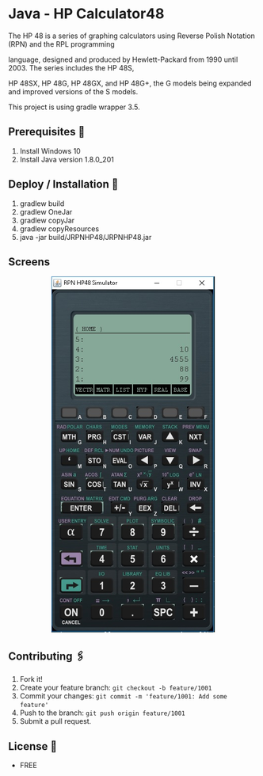 # Java - HP Calculator48

The HP 48 is a series of graphing calculators using Reverse Polish Notation (RPN) and the RPL programming

language, designed and produced by Hewlett-Packard from 1990 until 2003. The series includes the HP 48S,

HP 48SX, HP 48G, HP 48GX, and HP 48G+, the G models being expanded and improved versions of the S models.

This project is using gradle wrapper 3.5.

## Prerequisites 🚀

1. Install Windows 10
2. Install Java version 1.8.0_201

## Deploy / Installation 🔧

1. gradlew build
2. gradlew OneJar
3. gradlew copyJar
4. gradlew copyResources
5. java -jar build/JRPNHP48/JRPNHP48.jar

## Screens

<p align="center">
  <img src="documentation/calculator.jpg">
</p>

## Contributing 🖇️

1. Fork it!
2. Create your feature branch: `git checkout -b feature/1001`
3. Commit your changes: `git commit -m 'feature/1001: Add some feature'`
4. Push to the branch: `git push origin feature/1001`
5. Submit a pull request.

## License 📄

- FREE
